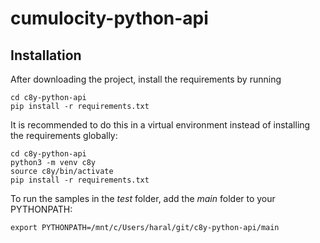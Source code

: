 # cumulocity-python-api

## Installation
After downloading the project, install the requirements by running 

```
cd c8y-python-api
pip install -r requirements.txt
```

It is recommended to do this in a virtual environment instead of installing the requirements globally:

```
cd c8y-python-api
python3 -m venv c8y
source c8y/bin/activate
pip install -r requirements.txt
```

To run the samples in the *test* folder, add the *main* folder to your PYTHONPATH:

```
export PYTHONPATH=/mnt/c/Users/haral/git/c8y-python-api/main
```
